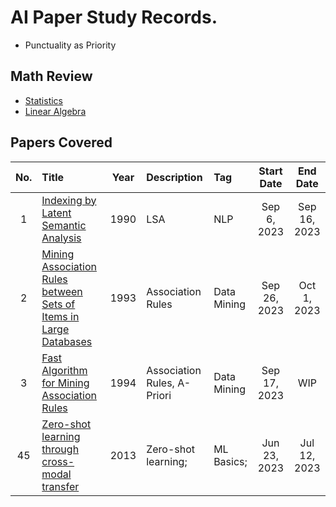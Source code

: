 # AI Paper Study Records.
* Punctuality as Priority

## Math Review
* [Statistics](./math/statistics/main.md)
* [Linear Algebra](./math/linear_algebra/main.md)


## Papers Covered
|No.|Title|Year|Description|Tag|Start Date|End Date|
|:-:|:----|:--:|:----------|:--|:--------:|:------:|
|  1|[Indexing by Latent Semantic Analysis](./paper_study/notes/002_lsa.md)|1990|LSA|NLP|Sep 6, 2023|Sep 16, 2023|
|  2|[Mining Association Rules between Sets of Items in Large Databases](./paper_study/notes/0030_mining_asso.md)|1993|Association Rules|Data Mining|Sep 26, 2023|Oct 1, 2023|
|  3|[Fast Algorithm for Mining Association Rules](./paper_study/notes/0031_fast_mining.md)|1994|Association Rules, A-Priori|Data Mining|Sep 17, 2023|WIP|
| 45|[Zero-shot learning through cross-modal transfer](./paper_study/notes/001_zero-shot_learning.md)|2013|Zero-shot learning;|ML Basics;|Jun 23, 2023|Jul 12, 2023|


